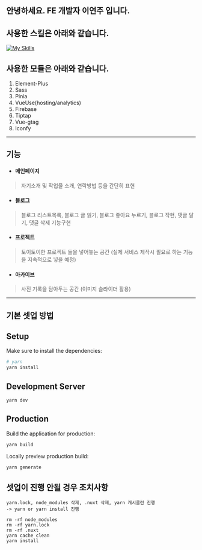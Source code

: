 ## 안녕하세요. FE 개발자 이연주 입니다.

## 사용한 스킬은 아래와 같습니다.

[![My Skills](https://skillicons.dev/icons?i=nuxtjs,vue,ts,html,sass,firebase,wasm,vscode,vim,github,git)](https://skillicons.dev)


## 사용한 모듈은 아래와 같습니다.

1. Element-Plus
2. Sass
3. Pinia
4. VueUse(hosting/analytics)
5. Firebase
6. Tiptap
7. Vue-gtag
8. Iconfy

___

## 기능

- #### 메인페이지
> 자기소개 및 작업물 소개, 연락방법 등을 간단히 표현

- #### 블로그
> 블로그 리스트목록, 블로그 글 읽기, 블로그 좋아요 누르기, 블로그 작현,
> 댓글 달기, 댓글 삭제 기능구현

- #### 프로젝트
> 토이토이한 프로젝트 들을 넣어놓는 공간
> (실제 서비스 제작시 필요로 하는 기능을 지속적으로 넣을 예정)

- #### 아카이브
> 사진 기록을 담아두는 공간
> (이미지 슬라이더 활용)

___

## 기본 셋업 방법

## Setup

Make sure to install the dependencies:

```bash
# yarn
yarn install
```

## Development Server

```bash
yarn dev
```

## Production

Build the application for production:

```bash
yarn build
```

Locally preview production build:

```bash
yarn generate
```

## 셋업이 진행 안될 경우 조치사항
```
yarn.lock, node_modules 삭제, .nuxt 삭제, yarn 캐시클린 진행 
-> yarn or yarn install 진행
```
```
rm -rf node_modules
rm -rf yarn.lock
rm -rf .nuxt
yarn cache clean
yarn install
```